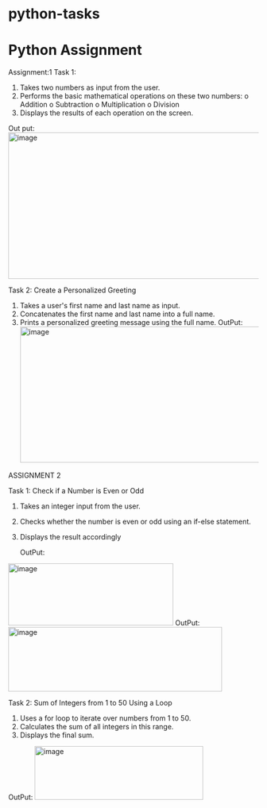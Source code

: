 # python-tasks
# Python Assignment

Assignment:1
 Task 1: 
1.  Takes two numbers as input from the user.
2.  Performs the basic mathematical operations on these two numbers:
o	Addition
o	Subtraction
o	Multiplication
o	Division
3.  Displays the results of each operation on the screen.

Out put:<img width="1010" height="295" alt="image" src="https://github.com/user-attachments/assets/b1a407d3-9851-4ee5-aa6a-636e5309a33e" />

 Task 2: Create a Personalized Greeting
1.  Takes a user's first name and last name as input.
2.  Concatenates the first name and last name into a full name.
3.  Prints a personalized greeting message using the full name.
   OutPut: <img width="641" height="274" alt="image" src="https://github.com/user-attachments/assets/4d9bac95-beb5-4932-8182-afea1030dbb1" />


   ASSIGNMENT 2
   
   Task 1: Check if a Number is Even or Odd
1. 	Takes an integer input from the user.
2. 	Checks whether the number is even or odd using an if-else statement.
3. 	Displays the result accordingly
 	
  	OutPut:
 <img width="332" height="125" alt="image" src="https://github.com/user-attachments/assets/ef8e4d39-09f1-4eeb-96cc-70059ce0f696" />
   OutPut:
 <img width="430" height="130" alt="image" src="https://github.com/user-attachments/assets/51b31ecb-5e2a-480f-a7c3-a1e1fbce77db" />

    

   Task 2: Sum of Integers from 1 to 50 Using a Loop
1.   Uses a for loop to iterate over numbers from 1 to 50.
2.   Calculates the sum of all integers in this range.
3.   Displays the final sum.   

OutPut:
<img width="339" height="108" alt="image" src="https://github.com/user-attachments/assets/1508b240-feb4-455f-876b-195e80f05df6" />




 
